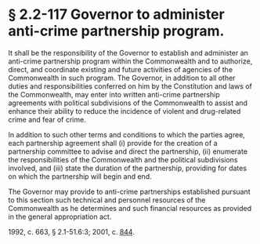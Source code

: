 # § 2.2-117 Governor to administer anti-crime partnership program.

<p>It shall be the responsibility of the Governor to establish and administer an anti-crime partnership program within the Commonwealth and to authorize, direct, and coordinate existing and future activities of agencies of the Commonwealth in such program. The Governor, in addition to all other duties and responsibilities conferred on him by the Constitution and laws of the Commonwealth, may enter into written anti-crime partnership agreements with political subdivisions of the Commonwealth to assist and enhance their ability to reduce the incidence of violent and drug-related crime and fear of crime.</p><p>In addition to such other terms and conditions to which the parties agree, each partnership agreement shall (i) provide for the creation of a partnership committee to advise and direct the partnership, (ii) enumerate the responsibilities of the Commonwealth and the political subdivisions involved, and (iii) state the duration of the partnership, providing for dates on which the partnership will begin and end.</p><p>The Governor may provide to anti-crime partnerships established pursuant to this section such technical and personnel resources of the Commonwealth as he determines and such financial resources as provided in the general appropriation act.</p><p>1992, c. 663, § 2.1-51.6:3; 2001, c. <a href='http://lis.virginia.gov/cgi-bin/legp604.exe?011+ful+CHAP0844'>844</a>.</p>